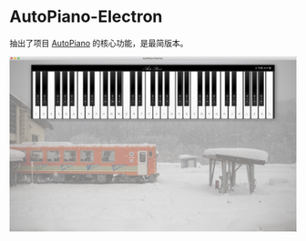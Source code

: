 # AutoPiano-Electron


抽出了项目 [AutoPiano](https://github.com/WarpPrism/AutoPiano) 的核心功能，是最简版本。

![README.png](./README.png)


